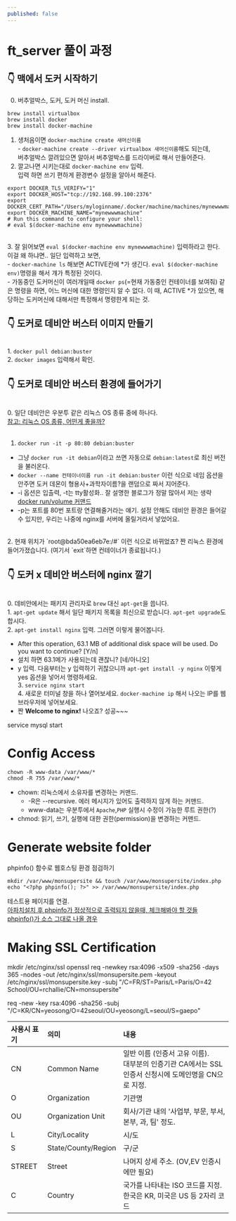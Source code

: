 ```yaml
---
published: false
---
```


# ft_server 풀이 과정

## 👇 맥에서 도커 시작하기

0. 버추얼박스, 도커, 도커 머신 install.
~~~
brew install virtualbox
brew install docker
brew install docker-machine
~~~
1. 생처음이면 `docker-machine create 새머신이름`
<br>    - `docker-machine create --driver virtualbox 새머신이름`해도 되는데,
<br>      버추얼박스 깔려있으면 알아서 버추얼박스를 드라이버로 해서 만들어준다.
2. 깔고나면 시키는대로 `docker-machine env` 입력.
<br>입력 하면 쓰기 편하게 환경변수 설정을 알아서 해준다. 
~~~
export DOCKER_TLS_VERIFY="1"
export DOCKER_HOST="tcp://192.168.99.100:2376"
export DOCKER_CERT_PATH="/Users/myloginname/.docker/machine/machines/mynewwwmachine"
export DOCKER_MACHINE_NAME="mynewwwmachine"
# Run this command to configure your shell:
# eval $(docker-machine env mynewwwmachine)
~~~
<br>3. 잘 읽어보면 `eval $(docker-machine env mynewwwmachine)` 입력하라고 한다.
<br>이걸 왜 하냐면.. 일단 입력하고 보면,
<br>  - `docker-machine ls` 해보면 ACTIVE칸에 *가 생긴다.
    `eval $(docker-machine env)`명령을 해서 걔가 특정된 것이다.
<br>  - 가동중인 도커머신이 여러개일때 `docker ps`(=현재 가동중인 컨테이너를 보여줘) 같은 명령을 하면,
        어느 머신에 대한 명령인지 알 수 없다. 이 때, ACTIVE *가 있으면, 해당하는 도커머신에 대해서만 특정해서 명령한게 되는 것.  

## 👇 도커로 데비안 버스터 이미지 만들기

<br>1. `docker pull debian:buster` 
<br>2. `docker images` 입력해서 확인.

## 👇 도커로 데비안 버스터 환경에 들어가기

<br>0. 일단 데비안은 우분투 같은 리눅스 OS 종류 중에 하나다.
<br>[참고: 리눅스 OS 종류, 어떤게 좋을까?](https://secretpoten.tistory.com/31)
<br>
<br>
1. `docker run -it -p 80:80 debian:buster`
  - 그냥 `docker run -it debian`이라고 쓰면 자동으로 `debian:latest`로 최신 버전을 불러온다.
  - `docker --name 컨테이너이름 run -it debian:buster` 이런 식으로 네임 옵션을 안주면 도커 데몬이 형용사+과학자이름?을 랜덤으로 짜서 지어준다.
  - -i 옵션은 입출력, -t는 tty활성화.. 잘 설명한 블로그가 정말 많아서 저는 생략 [docker run/volume 커맨드](https://tinkerbellbass.tistory.com/47)
  - -p는 포트를 80번 포트랑 연결해줄거라는 얘기. 설정 안해도 데비안 환경은 들어갈 수 있지만, 우리는 나중에 nginx를 서버에 올릴거라서 넣었어요.
<br>
2. 현재 위치가 `root@bda50ea6eb7e:/#` 이런 식으로 바뀌었죠? 짠 리눅스 환경에 들어가졌습니다. (여기서 `exit`하면 컨테이너가 종료됩니다.)

## 👇 도커 x 데비안 버스터에 nginx 깔기

<br>0. 데비안에서는 패키지 관리자로 `brew` 대신 `apt-get`을 씁니다.
<br>1. `apt-get update` 해서 일단 패키지 목록을 최신으로 받습니다. `apt-get upgrade`도 합시다.
<br>2. `apt-get install nginx` 입력. 그러면 이렇게 물어봅니다.
  - After this operation, 63.1 MB of additional disk space will be used. Do you want to continue? [Y/n]
  - 설치 하면 63.1메가 사용되는데 괜찮니? [네/아니오]
  - y 입력. 다음부터는 y 입력하기 귀찮으니까 `apt-get install -y nginx` 이렇게 yes 옵션을 넣어서 명령하세요.
<br>3. `service nginx start`
<br>4. 새로운 터미널 창을 하나 열어보세요. `docker-machine ip` 해서 나오는 IP를 웹브라우저에 넣어보세요.
   - 짠 **Welcome to nginx!** 나오죠? 성공~~~
   
   
   
   
   
   
   


service mysql start

# Config Access
~~~
chown -R www-data /var/www/*
chmod -R 755 /var/www/*
~~~
* chown: 리눅스에서 소유자를 변경하는 커맨드.
  - -R은 --recursive. 에러 메시지가 있어도 출력하지 않게 하는 커맨드.
  - www-data는 우분투에서 `Apache`,`PHP` 실행시 수정이 가능한 루트 권한(?)
* chmod: 읽기, 쓰기, 실행에 대한 권한(permission)을 변경하는 커맨드.


# Generate website folder
phpinfo() 함수로 웹호스팅 환경 점검하기
~~~
mkdir /var/www/monsupersite && touch /var/www/monsupersite/index.php
echo "<?php phpinfo(); ?>" >> /var/www/monsupersite/index.php
~~~
테스트용 페이지를 연결.<br>
[아파치설치 후 phpinfo가 정상적으로 출력되지 않을때, 체크해봐야 할 것들](https://idchowto.com/?p=16772)<br>
[phpinfo()가 소스 그대로 나올 경우](https://medium.com/sjk5766/phpinfo-%EA%B0%80-%EC%86%8C%EC%8A%A4-%EA%B7%B8%EB%8C%80%EB%A1%9C-%EB%82%98%EC%98%AC-%EA%B2%BD%EC%9A%B0-f8993576adc5)


# Making SSL Certification
mkdir /etc/nginx/ssl
openssl req -newkey rsa:4096 -x509 -sha256 -days 365 -nodes -out /etc/nginx/ssl/monsupersite.pem -keyout /etc/nginx/ssl/monsupersite.key -subj "/C=FR/ST=Paris/L=Paris/O=42 School/OU=rchallie/CN=monsupersite"

req -new -key
rsa:4096
-sha256
-subj "/C=KR/CN=yeosong/O=42seoul/OU=yeosong/L=seoul/S=gaepo"


| 사용시 표기 | 의미 | 내용 |
|:---|:---|:---|
| CN | Common Name | 일반 이름 (인증서 고유 이름).<br>대부분의 인증기관 CA에서는 SSL인증서 신청시에 도메인명을 CN으로 지정.|
| O | Organization | 기관명 |
| OU | Organization Unit | 회사/기관 내의 '사업부, 부문, 부서, 본부, 과, 팀' 정도. |
| L | City/Locality | 시/도 |
| S | State/County/Region | 구/군 |
| STREET | Street | 나머지 상세 주소. (OV,EV 인증시에만 필요) |
| C | Country | 국가를 나타내는 ISO 코드를 지정. 한국은 KR, 미국은 US 등 2자리 코드 |

   
   
   
   
   
   
   
   
   
   
   
   
   
   
   
